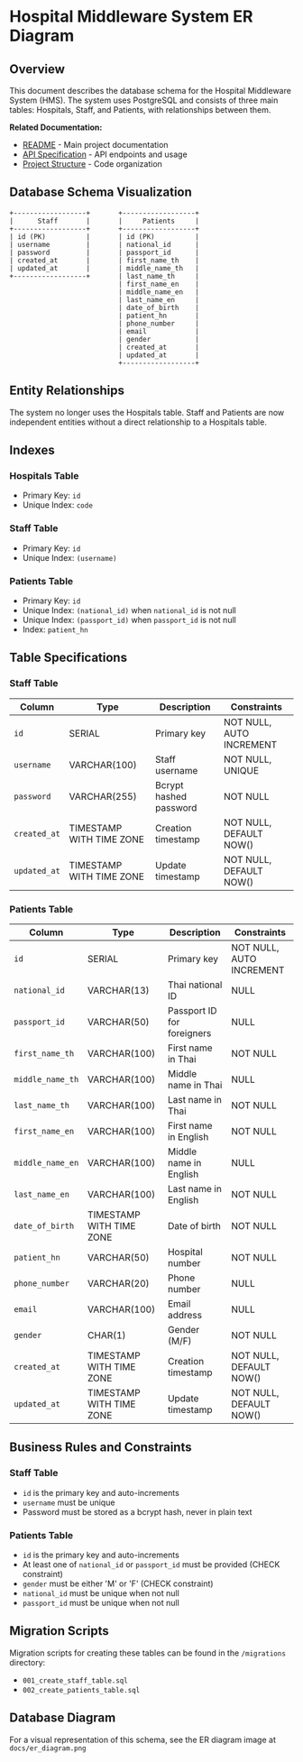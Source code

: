 # Hospital Middleware System ER Diagram

## Overview

This document describes the database schema for the Hospital Middleware System (HMS). The system uses PostgreSQL and consists of three main tables: Hospitals, Staff, and Patients, with relationships between them.

**Related Documentation:**
- [README](../README.md) - Main project documentation
- [API Specification](./api_spec.md) - API endpoints and usage
- [Project Structure](./project_structure.md) - Code organization

## Database Schema Visualization

```
+------------------+       +------------------+
|      Staff       |       |     Patients     |
+------------------+       +------------------+
| id (PK)          |       | id (PK)          |
| username         |       | national_id      |
| password         |       | passport_id      |
| created_at       |       | first_name_th    |
| updated_at       |       | middle_name_th   |
+------------------+       | last_name_th     |
                           | first_name_en    |
                           | middle_name_en   |
                           | last_name_en     |
                           | date_of_birth    |
                           | patient_hn       |
                           | phone_number     |
                           | email            |
                           | gender           |
                           | created_at       |
                           | updated_at       |
                           +------------------+
```

## Entity Relationships

The system no longer uses the Hospitals table. Staff and Patients are now independent entities without a direct relationship to a Hospitals table.

## Indexes

### Hospitals Table
- Primary Key: `id`
- Unique Index: `code`

### Staff Table
- Primary Key: `id`
- Unique Index: `(username)`

### Patients Table
- Primary Key: `id`
- Unique Index: `(national_id)` when `national_id` is not null
- Unique Index: `(passport_id)` when `passport_id` is not null
- Index: `patient_hn`

## Table Specifications

### Staff Table

| Column | Type | Description | Constraints |
|--------|------|-------------|-------------|
| `id` | SERIAL | Primary key | NOT NULL, AUTO INCREMENT |
| `username` | VARCHAR(100) | Staff username | NOT NULL, UNIQUE |
| `password` | VARCHAR(255) | Bcrypt hashed password | NOT NULL |
| `created_at` | TIMESTAMP WITH TIME ZONE | Creation timestamp | NOT NULL, DEFAULT NOW() |
| `updated_at` | TIMESTAMP WITH TIME ZONE | Update timestamp | NOT NULL, DEFAULT NOW() |

### Patients Table

| Column | Type | Description | Constraints |
|--------|------|-------------|-------------|
| `id` | SERIAL | Primary key | NOT NULL, AUTO INCREMENT |
| `national_id` | VARCHAR(13) | Thai national ID | NULL |
| `passport_id` | VARCHAR(50) | Passport ID for foreigners | NULL |
| `first_name_th` | VARCHAR(100) | First name in Thai | NOT NULL |
| `middle_name_th` | VARCHAR(100) | Middle name in Thai | NULL |
| `last_name_th` | VARCHAR(100) | Last name in Thai | NOT NULL |
| `first_name_en` | VARCHAR(100) | First name in English | NOT NULL |
| `middle_name_en` | VARCHAR(100) | Middle name in English | NULL |
| `last_name_en` | VARCHAR(100) | Last name in English | NOT NULL |
| `date_of_birth` | TIMESTAMP WITH TIME ZONE | Date of birth | NOT NULL |
| `patient_hn` | VARCHAR(50) | Hospital number | NOT NULL |
| `phone_number` | VARCHAR(20) | Phone number | NULL |
| `email` | VARCHAR(100) | Email address | NULL |
| `gender` | CHAR(1) | Gender (M/F) | NOT NULL |
| `created_at` | TIMESTAMP WITH TIME ZONE | Creation timestamp | NOT NULL, DEFAULT NOW() |
| `updated_at` | TIMESTAMP WITH TIME ZONE | Update timestamp | NOT NULL, DEFAULT NOW() |

## Business Rules and Constraints

### Staff Table
- `id` is the primary key and auto-increments
- `username` must be unique
- Password must be stored as a bcrypt hash, never in plain text

### Patients Table
- `id` is the primary key and auto-increments
- At least one of `national_id` or `passport_id` must be provided (CHECK constraint)
- `gender` must be either 'M' or 'F' (CHECK constraint)
- `national_id` must be unique when not null
- `passport_id` must be unique when not null

## Migration Scripts

Migration scripts for creating these tables can be found in the `/migrations` directory:

- `001_create_staff_table.sql`
- `002_create_patients_table.sql`

## Database Diagram

For a visual representation of this schema, see the ER diagram image at `docs/er_diagram.png`
